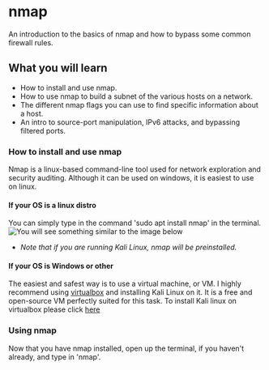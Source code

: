 # nmap
An introduction to the basics of nmap and how to bypass some common firewall rules.

## What you will learn 
* How to install and use nmap.
* How to use nmap to build a subnet of the various hosts on a network.
* The different nmap flags you can use to find specific information about a host.
* An intro to source-port manipulation, IPv6 attacks, and bypassing filtered ports.

### How to install and use nmap
Nmap is a linux-based command-line tool used for network exploration and security auditing. Although it can be 
used on windows, it is easiest to use on linux. 
#### If your OS is a linux distro
You can simply type in the command 'sudo apt install nmap' in the terminal.
![You will see something similar to the image below](file:///home/bryan_zody/Pictures/Screenshot%20from%202021-03-20%2010-40-07.png)

  * *Note that if you are running Kali Linux, nmap will be preinstalled.*
#### If your OS is Windows or other
The easiest and safest way is to use a virtual machine, or VM. I highly recommend using [virtualbox](https://www.virtualbox.org/) 
and installing Kali Linux on it. 
It is a free and open-source VM perfectly suited for this task. To install Kali linux on virtualbox please click [here](https://phoenixnap.com/kb/how-to-install-kali-linux-on-virtualbox)
### Using nmap
Now that you have nmap installed, open up the terminal, if you haven't already, and type in 'nmap'. 

